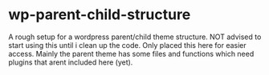 # wp-parent-child-structure
A rough setup for a wordpress parent/child theme structure. NOT advised to start using this until i clean up the code.
Only placed this here for easier access.
Mainly the parent theme has some files and functions which need plugins that arent included here (yet).
